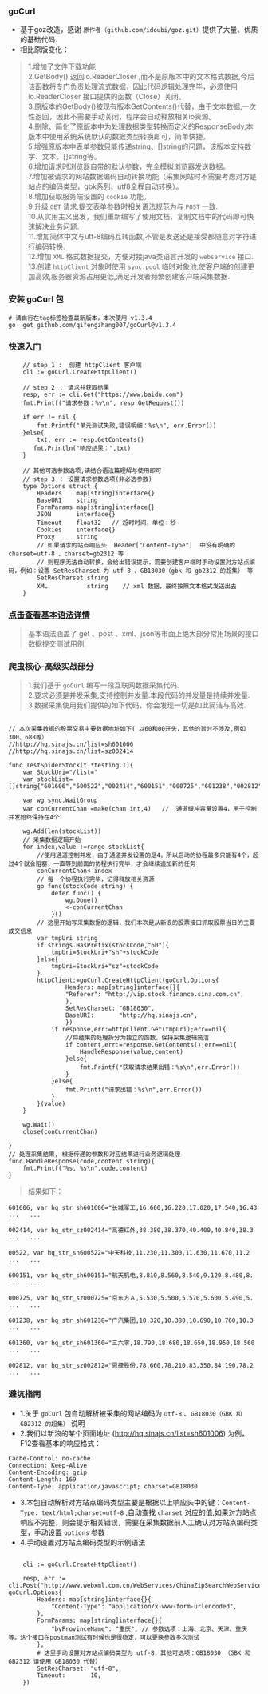 ###  goCurl

- 基于goz改造，感谢 `原作者（github.com/idoubi/goz.git）`提供了大量、优质的基础代码.  
- 相比原版变化：
>   1.增加了文件下载功能  
>   2.GetBody() 返回io.ReaderCloser ,而不是原版本中的文本格式数据,今后该函数将专门负责处理流式数据，因此代码逻辑处理完毕，必须使用io.ReaderCloser 接口提供的函数（Close）关闭。  
>   3.原版本的GetBody()被现有版本GetContents()代替，由于文本数据,一次性返回，因此不需要手动关闭，程序会自动释放相关io资源。  
>   4.删除、简化了原版本中为处理数据类型转换而定义的ResponseBody,本版本中使用系统系统默认的数据类型转换即可，简单快捷。  
>   5.增强原版本中表单参数只能传递string、[]string的问题，该版本支持数字、文本、[]string等。  
>   6.增加请求时浏览器自带的默认参数，完全模拟浏览器发送数据。  
>   7.增加被请求的网站数据编码自动转换功能（采集网站时不需要考虑对方是站点的编码类型，gbk系列、utf8全程自动转换）。  
>   8.增加获取服务端设置的 `cookie` 功能。    
>   9.升级 `GET` 请求,提交表单参数时相关语法规范为与 `POST` 一致.   
>   10.从实用主义出发，我们重新编写了使用文档，复制文档中的代码即可快速解决业务问题.    
>   11.增加简体中文与utf-8编码互转函数,不管是发送还是接受都随意对字符进行编码转换.  
>   12.增加 `XML` 格式数据提交，方便对接java类语言开发的 `webservice` 接口.  
>   13.创建 `httpClient` 对象时使用 `sync.pool` 临时对象池,使客户端的创建更加高效,服务器资源占用更低,满足开发者频繁创建客户端采集数据.    

### 安装 goCurl 包  
```code 
# 请自行在tag标签检查最新版本，本次使用 v1.3.4
go  get github.com/qifengzhang007/goCurl@v1.3.4

```

###  快速入门  
```code
    // step 1 :  创建 httpClient 客户端
	cli := goCurl.CreateHttpClient()

    // step 2 ： 请求并获取结果
	resp, err := cli.Get("https://www.baidu.com")
	fmt.Printf("请求参数：%v\n", resp.GetRequest())

	if err != nil {
		fmt.Printf("单元测试失败,错误明细：%s\n", err.Error())
	}else{
		txt, err := resp.GetContents()
       fmt.Println("响应结果：",txt)
    }

    // 其他可选参数选项,请结合语法篇理解与使用即可
    // step 3 ： 设置请求参数选项(非必选参数)
    type Options struct {
        Headers    map[string]interface{}
        BaseURI    string
        FormParams map[string]interface{}
        JSON       interface{}
        Timeout    float32   // 超时时间，单位：秒
        Cookies    interface{}
        Proxy      string
        // 如果请求的站点响应头  Header["Content-Type"]  中没有明确的 charset=utf-8 、charset=gb2312 等
        // 则程序无法自动转换，会给出错误提示，需要创建客户端时手动设置对方站点编码，例如：设置 SetResCharset 为 utf-8 、GB18030（gbk 和 gb2312 的超集） 等
        SetResCharset string   
        XML           string    // xml 数据，最终按照文本格式发送出去
    }

```
### [点击查看基本语法详情](./test/request_test.go)     
> 基本语法涵盖了 get 、post 、xml、json等市面上绝大部分常用场景的接口数据提交测试用例.





### 爬虫核心-高级实战部分
>   1.我们基于 `goCurl` 编写一段互联网数据采集代码.  
>   2.要求必须是并发采集,支持控制并发量.本段代码的并发量是持续并发量.        
>   3.数据采集使用我们提供的如下代码，你会发现一切是如此简洁与高效.            
     
```code 

// 本次采集数据的股票交易主要数据地址如下( 以60和00开头，其他的暂时不涉及,例如 300、688等）
//http://hq.sinajs.cn/list=sh601006
//http://hq.sinajs.cn/list=sz002414

func TestSpiderStock(t *testing.T){
	var StockUri="/list="
	var stockList=[]string{"601606","600522","002414","600151","000725","601238","002812","601360"}

	var wg sync.WaitGroup
	var conCurrentChan =make(chan int,4)   //  通道缓冲容量设置4，用于控制并发始终保持在4个

	wg.Add(len(stockList))
	// 采集数据逻辑开始
	for index,value :=range stockList{
		//使用通道控制并发，由于通道并发设置的是4，所以启动的协程最多只能有4个，超过4个就会阻塞，一直等到前面的协程执行完毕，才会继续追加新的任务
		conCurrentChan<-index
		// 每一个协程执行完毕，记得释放相关资源
		go func(stockCode string) {
			defer func() {
				wg.Done()
				<-conCurrentChan
			}()
		// 这里开始写采集数据的逻辑，我们本次是从新浪的股票接口抓取股票当日的主要成交信息
		var tmpUri string
		if strings.HasPrefix(stockCode,"60"){
			tmpUri=StockUri+"sh"+stockCode
		}else{
			tmpUri=StockUri+"sz"+stockCode
		}
		httpClient:=goCurl.CreateHttpClient(goCurl.Options{
				Headers: map[string]interface{}{
				"Referer": "http://vip.stock.finance.sina.com.cn",
				},
				SetResCharset: "GB18030",
				BaseURI:       "http://hq.sinajs.cn",
				})
			if response,err:=httpClient.Get(tmpUri);err==nil{
				//将结果的处理拆分为独立的函数，保持采集逻辑简洁
				if content,err:=response.GetContents();err==nil{
					HandleResponse(value,content)
				}else{
					fmt.Printf("获取请求结果出错：%s\n",err.Error())
				}
			}else{
				fmt.Printf("请求出错：%s\n",err.Error())
			}
		}(value)
	}

	wg.Wait()
	close(conCurrentChan)

}
// 处理采集结果, 根据传递的参数和对应结果进行业务逻辑处理  
func HandleResponse(code,content string){
	fmt.Printf("%s, %s\n",code,content)
}

```  

>结果如下：
```code 
601606, var hq_str_sh601606="长城军工,16.660,16.220,17.020,17.540,16.43  ...   ...
                                                               
002414, var hq_str_sz002414="高德红外,38.380,38.370,40.400,40.840,38.3 ...   ...
                                                               
00522, var hq_str_sh600522="中天科技,11.230,11.300,11.630,11.670,11.2 ...   ...
                                                               
600151, var hq_str_sh600151="航天机电,8.810,8.560,8.540,9.120,8.480,8. ...   ...
                                                               
000725, var hq_str_sz000725="京东方Ａ,5.530,5.500,5.570,5.600,5.490,5. ...   ...
                                                               
601238, var hq_str_sh601238="广汽集团,10.320,10.380,10.690,10.760,10.3 ...   ...
                                                               
601360, var hq_str_sh601360="三六零,18.790,18.680,18.650,18.950,18.560 ...   ...
                                                               
002812, var hq_str_sz002812="恩捷股份,78.660,78.210,83.350,84.190,78.2 ...   ...

```


### 避坑指南 
- 1.关于 `goCurl` 包自动解析被采集的网站编码为 `utf-8` 、`GB18030（GBK 和 GB2312 的超集）`  说明
- 2.我们以新浪的某个页面地址 (http://hq.sinajs.cn/list=sh601006) 为例，F12查看基本的响应格式：
```code   
Cache-Control: no-cache
Connection: Keep-Alive
Content-Encoding: gzip
Content-Length: 169
Content-Type: application/javascript; charset=GB18030
```
- 3.本包自动解析对方站点编码类型主要是根据以上响应头中的键：`Content-Type: text/html;charset=utf-8` ,自动查找 `charset` 对应的值,如果对方站点响应不完整，则会提示相关错误，需要在采集数据前人工确认对方站点编码类型，手动设置 `options` 参数 .
- 4.手动设置对方站点编码类型的示例语法
```code   

	cli := goCurl.CreateHttpClient()

	resp, err := cli.Post("http://www.webxml.com.cn/WebServices/ChinaZipSearchWebService.asmx/getSupportCity", goCurl.Options{
		Headers: map[string]interface{}{
			"Content-Type": "application/x-www-form-urlencoded",
		},
		FormParams: map[string]interface{}{
			"byProvinceName": "重庆", // 参数选项：上海、北京、天津、重庆 等。这个接口在postman测试有时候也是很稳定，可以更换参数多次测试
		},
		# 这里手动设置对方站点编码类型为 utf-8，其他可选项：GB18030 （GBK 和 GB2312 请使用 GB18030 代替）
		SetResCharset: "utf-8",
		Timeout:       10,
	})

```
